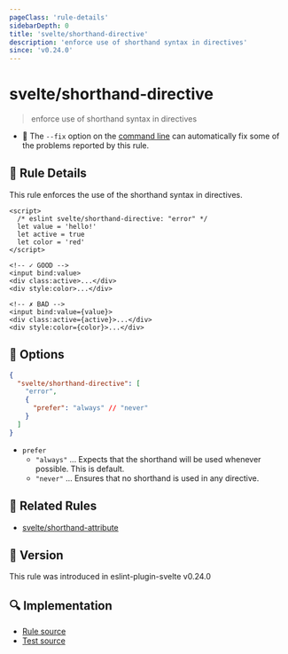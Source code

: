 ```yaml
---
pageClass: 'rule-details'
sidebarDepth: 0
title: 'svelte/shorthand-directive'
description: 'enforce use of shorthand syntax in directives'
since: 'v0.24.0'
---
```


# svelte/shorthand-directive

> enforce use of shorthand syntax in directives

- :wrench: The `--fix` option on the [command line](https://eslint.org/docs/user-guide/command-line-interface#fixing-problems) can automatically fix some of the problems reported by this rule.

## :book: Rule Details

This rule enforces the use of the shorthand syntax in directives.

<ESLintCodeBlock fix>

<!-- prettier-ignore-start -->

<!--eslint-skip-->

```svelte
<script>
  /* eslint svelte/shorthand-directive: "error" */
  let value = 'hello!'
  let active = true
  let color = 'red'
</script>

<!-- ✓ GOOD -->
<input bind:value>
<div class:active>...</div>
<div style:color>...</div>

<!-- ✗ BAD -->
<input bind:value={value}>
<div class:active={active}>...</div>
<div style:color={color}>...</div>
```

<!-- prettier-ignore-end -->

</ESLintCodeBlock>

## :wrench: Options

```json
{
  "svelte/shorthand-directive": [
    "error",
    {
      "prefer": "always" // "never"
    }
  ]
}
```

- `prefer`
  - `"always"` ... Expects that the shorthand will be used whenever possible. This is default.
  - `"never"` ... Ensures that no shorthand is used in any directive.

## :couple: Related Rules

- [svelte/shorthand-attribute]

[svelte/shorthand-attribute]: ./shorthand-directive.md

## :rocket: Version

This rule was introduced in eslint-plugin-svelte v0.24.0

## :mag: Implementation

- [Rule source](https://github.com/sveltejs/eslint-plugin-svelte/blob/main/src/rules/shorthand-directive.ts)
- [Test source](https://github.com/sveltejs/eslint-plugin-svelte/blob/main/tests/src/rules/shorthand-directive.ts)
